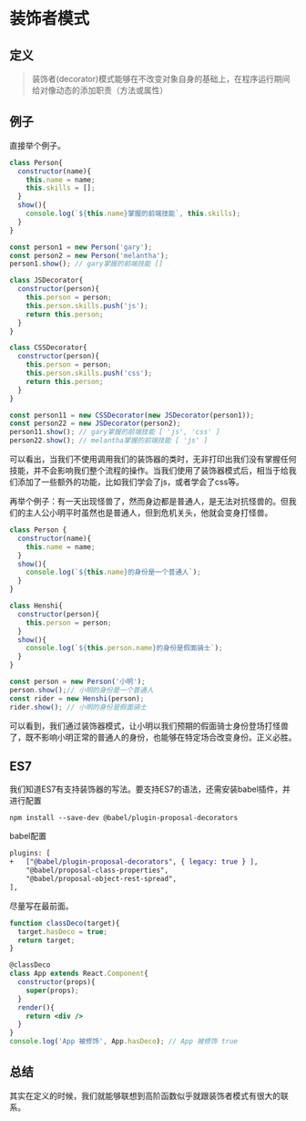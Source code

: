# 装饰者模式

## 定义
> 装饰者(decorator)模式能够在不改变对象自身的基础上，在程序运行期间给对像动态的添加职责（方法或属性）

## 例子
直接举个例子。  
``` javascript
class Person{
  constructor(name){
    this.name = name;
    this.skills = [];
  }
  show(){
    console.log(`${this.name}掌握的前端技能`, this.skills);
  }
}

const person1 = new Person('gary');
const person2 = new Person('melantha');
person1.show(); // gary掌握的前端技能 []

class JSDecorator{
  constructor(person){
    this.person = person;
    this.person.skills.push('js');
    return this.person;
  }
}

class CSSDecorator{
  constructor(person){
    this.person = person;
    this.person.skills.push('css');
    return this.person;
  }
}

const person11 = new CSSDecorator(new JSDecorator(person1));
const person22 = new JSDecorator(person2);
person11.show(); // gary掌握的前端技能 [ 'js', 'css' ]
person22.show(); // melantha掌握的前端技能 [ 'js' ]

```
可以看出，当我们不使用调用我们的装饰器的类时，无非打印出我们没有掌握任何技能，并不会影响我们整个流程的操作。当我们使用了装饰器模式后，相当于给我们添加了一些额外的功能，比如我们学会了js，或者学会了css等。

再举个例子：有一天出现怪兽了，然而身边都是普通人，是无法对抗怪兽的。但我们的主人公小明平时虽然也是普通人，但到危机关头，他就会变身打怪兽。

``` javascript
class Person {
  constructor(name){
    this.name = name;
  }
  show(){
    console.log(`${this.name}的身份是一个普通人`);
  }
}

class Henshi{
  constructor(person){
    this.person = person;
  }
  show(){
    console.log(`${this.person.name}的身份是假面骑士`);
  }
}

const person = new Person('小明');
person.show();// 小明的身份是一个普通人
const rider = new Henshi(person);
rider.show(); // 小明的身份是假面骑士
```
可以看到，我们通过装饰器模式，让小明以我们预期的假面骑士身份登场打怪兽了，既不影响小明正常的普通人的身份，也能够在特定场合改变身份。正义必胜。

## ES7
我们知道ES7有支持装饰器的写法。要支持ES7的语法，还需安装babel插件，并进行配置
``` shell
npm install --save-dev @babel/plugin-proposal-decorators
```
babel配置
``` diff
plugins: [
+   ["@babel/plugin-proposal-decorators", { legacy: true } ],
    "@babel/proposal-class-properties",
    "@babel/proposal-object-rest-spread",
],
```
尽量写在最前面。

``` jsx
function classDeco(target){
  target.hasDeco = true;
  return target;
}

@classDeco
class App extends React.Component{
  constructor(props){
    super(props);
  }
  render(){
    return <div />
  }
}
console.log('App 被修饰', App.hasDeco); // App 被修饰 true
```

## 总结
其实在定义的时候，我们就能够联想到高阶函数似乎就跟装饰者模式有很大的联系。

